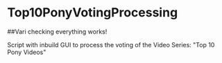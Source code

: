 # Top10PonyVotingProcessing

##Vari checking everything works!

Script with inbuild GUI to process the voting of the Video Series: "Top 10 Pony Videos"
